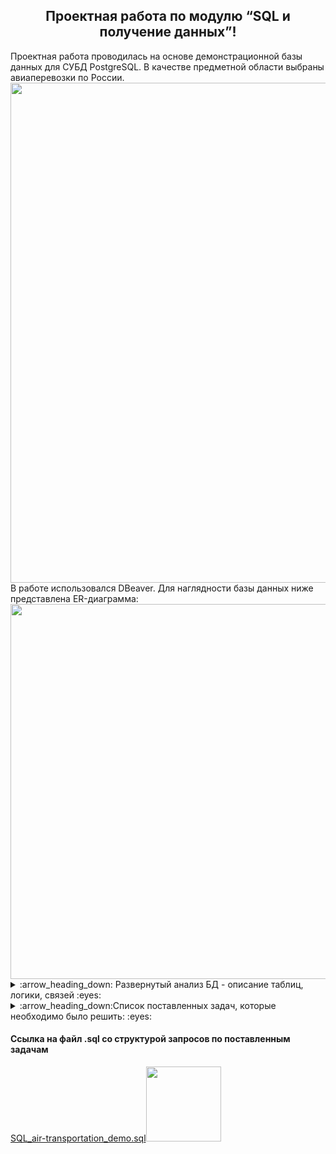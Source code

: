 <h2 align="center">Проектная работа по модулю “SQL и получение данных”!</a></h2>
Проектная работа проводилась на основе демонстрационной базы данных для СУБД PostgreSQL. В качестве предметной области выбраны авиаперевозки по России.
<div align="center"><img src="https://user-images.githubusercontent.com/108893866/179029883-79a402d1-1b1f-40c0-8ebf-50c54e4d1ce2.png" width="800" /></div>
В работе использовался DBeaver. Для наглядности базы данных ниже представлена ER-диаграмма:
<div align="center"><img src="https://user-images.githubusercontent.com/108893866/179030907-fa460ba0-2e71-43cc-ac81-45b8adea0f55.png" width="600" /></div>
<details> 
  <summary>:arrow_heading_down: Развернутый анализ БД - описание таблиц, логики, связей :eyes: </summary><br>
    
> **aircrafts**:  Каждая модель самолета идентифицируется своим трехзначным кодом (aircraft_code). Указывается также название модели (model) и максимальная дальность полета в километрах (range).  
➢ Индексы: PRIMARY KEY, btree (aircraft_code)  
➢ Ограничения-проверки: CHECK (range > 0)  
➢ Ссылки извне: TABLE "flights" FOREIGN KEY (aircraft_code) REFERENCES aircrafts (aircraft_code) TABLE "seats" FOREIGN KEY (aircraft_code) REFERENCES aircrafts(aircraft_code) ON DELETE CASCADE

> **airports**: Аэропорт идентифицируется трехбуквенным кодом (airport_code) и имеет свое имя (airport_name). Название города (city) указывается и может служить для того, чтобы определить аэропорты одного города. Также указывается широта (longitude), долгота (latitude) и часовой пояс (timezone).  
➢ Индексы: PRIMARY KEY, btree (airport_code)  
➢ Ссылки извне: TABLE "flights" FOREIGN KEY (arrival_airport) REFERENCES airports (airport_code) TABLE "flights" FOREIGN KEY (departure_airport) REFERENCES airports (airport_code)

> **boarding_passes**: При регистрации на рейс, которая возможна за сутки до плановой даты отправления, пассажиру выдается посадочный талон. Он идентифицируется также, как и перелет — номером билета и номером рейса. Посадочным талонам присваиваются последовательные номера (boarding_no) в порядке регистрации пассажиров на рейс (этот номер будет уникальным только в пределах данного рейса). В посадочном талоне указывается номер места (seat_no).  
➢ Индексы: PRIMARY KEY, btree (ticket_no, flight_id) UNIQUE CONSTRAINT, btree (flight_id, boarding_no) UNIQUE CONSTRAINT, btree (flight_id, seat_no)  
➢ Ограничения внешнего ключа: FOREIGN KEY (ticket_no, flight_id) REFERENCES ticket_flights (ticket_no, flight_id)  

> **bookings**: Пассажир заранее (book_date, максимум за месяц до рейса) бронирует билет себе и, возможно, нескольким другим пассажирам. Бронирование идентифицируется номером (book_ref, шестизначная комбинация букв и цифр). Поле total_amount хранит общую стоимость включенных в бронирование перелетов всех пассажиров.  
➢ Индексы: PRIMARY KEY, btree (book_ref)  
➢ Ссылки извне: TABLE "tickets" FOREIGN KEY (book_ref) REFERENCES bookings (book_ref)  

> **flights**: Естественный ключ таблицы рейсов состоит из двух полей — номера рейса (flight_no) и даты отправления (scheduled_departure). Чтобы сделать внешние ключи на эту таблицу компактнее, в качестве первичного используется суррогатный ключ (flight_id). Рейс всегда соединяет две точки — аэропорты вылета (departure_airport) и прибытия (arrival_airport). Такое понятие, как «рейс с пересадками» отсутствует: если из одного аэропорта до другого нет прямого рейса, в билет просто включаются несколько необходимых рейсов. У каждого рейса есть запланированные дата и время вылета (scheduled_departure) и прибытия (scheduled_arrival). Реальные время вылета (actual_departure) и прибытия (actual_arrival) могут отличаться: обычно не сильно, но иногда и на несколько часов, если рейс задержан.  
➢ Индексы: PRIMARY KEY, btree (flight_id) UNIQUE CONSTRAINT, btree (flight_no, scheduled_departure)  
➢ Ограничения-проверки: CHECK (scheduled_arrival > scheduled_departure) CHECK ((actual_arrival IS NULL) OR ((actual_departure IS NOT NULL AND actual_arrival IS NOT NULL) AND (actual_arrival > actual_departure))) CHECK (status IN ('On Time', 'Delayed', 'Departed', 'Arrived', 'Scheduled', 'Cancelled'))  
➢ Ограничения внешнего ключа: FOREIGN KEY (aircraft_code) REFERENCES aircrafts (aircraft_code)  
FOREIGN KEY (arrival_airport) REFERENCES airports (airport_code) FOREIGN KEY (departure_airport)  
REFERENCES airports (airport_code)  
➢ Ссылки извне: TABLE "ticket_flights" FOREIGN KEY (flight_id) REFERENCES flights (flight_id)  

> **seats**: Места определяют схему салона каждой модели. Каждое место определяется своим номером (seat_no) и имеет закрепленный за ним класс обслуживания (fare_conditions) — Economy, Comfort или Business.  
➢ Индексы: PRIMARY KEY, btree (aircraft_code, seat_no)  
➢ Ограничения-проверки: CHECK (fare_conditions IN ('Economy', 'Comfort', 'Business'))  
➢ Ограничения внешнего ключа: FOREIGN KEY (aircraft_code) REFERENCES aircrafts (aircraft_code) ON DELETE CASCADE  

> **ticket_flights**: Перелет соединяет билет с рейсом и идентифицируется их номерами. Для каждого перелета указываются его стоимость (amount) и класс обслуживания (fare_conditions).  
➢ Индексы: PRIMARY KEY, btree (ticket_no, flight_id)  
➢ Ограничения-проверки: CHECK (amount >= 0) CHECK (fare_conditions IN ('Economy', 'Comfort', 'Business'))  
➢ Ограничения внешнего ключа: FOREIGN KEY (flight_id) REFERENCES flights (flight_id) FOREIGN KEY (ticket_no) REFERENCES tickets (ticket_no)  
➢ Ссылки извне: TABLE "boarding_passes" FOREIGN KEY (ticket_no, flight_id) REFERENCES ticket_flights (ticket_no, flight_id)  

> **tickets**: Билет имеет уникальный номер (ticket_no), состоящий из 13 цифр. Билет содержит идентификатор пассажира (passenger_id) — номер документа, удостоверяющего личность, — его фамилию и имя (passenger_name) и контактную информацию (contact_date).  
➢ Индексы: PRIMARY KEY, btree (ticket_no)  
➢ Ограничения внешнего ключа: FOREIGN KEY (book_ref) REFERENCES bookings (book_ref)  
➢ Ссылки извне: TABLE "ticket_flights" FOREIGN KEY (ticket_no) REFERENCES tickets (ticket_no)
</details>

<details>
  <summary>:arrow_heading_down:Список поставленных задач, которые необходимо было решить: :eyes:</summary>
  
* В каких городах больше одного аэропорта?  
* В каких аэропортах есть рейсы, выполняемые самолетом с максимальной дальностью перелета?  
* Вывести 10 рейсов с максимальным временем задержки вылета.  
* Были ли брони, по которым не были получены посадочные талоны?  
* Найдите количество свободных мест для каждого рейса, их % отношение к общему количеству мест в самолете.  
* Найдите процентное соотношение перелетов по типам самолетов от общего количества.  
* Были ли города, в которые можно  добраться бизнес - классом дешевле, чем эконом-классом в рамках перелета?  
* Между какими городами нет прямых рейсов?  
* Вычислите расстояние между аэропортами, связанными прямыми рейсами, сравните с допустимой максимальной дальностью перелетов  в самолетах, обслуживающих эти рейсы.

Помимо задач, указанных выше  в файле запросов, база данных позволяет отследить по направлениям пассажиропоток и используемые модели самолетов. Это позволит определить, следует ли добавить количество рейсов (или использовать более вместительные самолеты) при постоянно полной нагрузке по направлению.  
И наоборот, если количество пассажиров минимально и самолеты летают полупустые, то целесообразно заменить на подходящую модель самолета (опять же учитывая дальность перелета) или сделать рейсы реже.  
Данные по городам, между которыми нет прямых рейсов, гипотетически предполагает развитие новых направлений перелетов, а список рейсов с задержкой вылета требует изучения причин данного обстоятельства и как это может быть использовано для бизнеса.  
Также, как вариант, посчитать количество рейсов прибывающих в один аэропорт за определенный промежуток времени. Это уже больше к теоретической части вместительности того или иного аэропорта.
</details>

#### Cсылка на файл .sql со структурой запросов по поставленным задачам

<div align="left"><a href="https://github.com/PetrukhinSergey/SQL_air-transportation_demo/blob/main/SQL_air-transportation_demo.sql" target="_blank">SQL_air-transportation_demo.sql</a><img src="https://user-images.githubusercontent.com/108893866/179385582-25cdd117-2530-42e3-b7dc-1edd323f3e68.png" width="120" />
</div>


